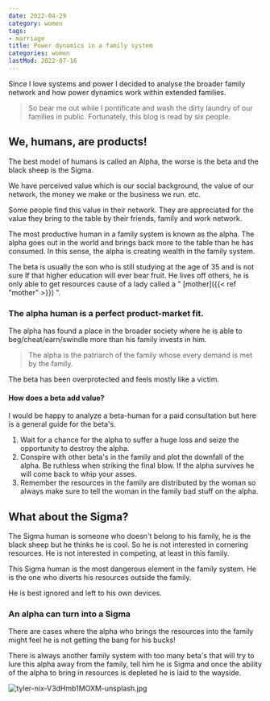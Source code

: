 ```yaml
---
date: 2022-04-29
category: women
tags:
- marriage
title: Power dynamics in a family system
categories: women
lastMod: 2022-07-16
---
```

Since I love systems and power I decided to analyse the broader family network and how power dynamics work within extended families.

> So bear me out while I pontificate and wash the dirty laundry of our families in public. Fortunately, this blog is read by six people.

## We, humans, are products!

The best model of humans is called an Alpha, the worse is the beta and the black sheep is the Sigma.

We have perceived value which is our social background, the value of our network, the money we make or the business we run. etc.

Some people find this value in their network. They are appreciated for the value they bring to the table by their friends, family and work network.

The most productive human in a family system is known as the alpha. The alpha goes out in the world and brings back more to the table than he has consumed. In this sense, the alpha is creating wealth in the family system.

The beta is usually the son who is still studying at the age of 35 and is not sure If that higher education will ever bear fruit. He lives off others, he is only able to get resources cause of a lady called a " [mother]({{< ref "mother" >}}) ".

### The alpha human is a perfect product-market fit.

The alpha has found a place in the broader society where he is able to beg/cheat/earn/swindle more than his family invests in him.

> The alpha is the patriarch of the family whose every demand is met by the family.

The beta has been overprotected and feels mostly like a victim.

#### How does a beta add value?

I would be happy to analyze a beta-human for a paid consultation but here is a general guide for the beta's.

1. Wait for a chance for the alpha to suffer a huge loss and seize the opportunity to destroy the alpha.
2. Conspire with other beta's in the family and plot the downfall of the alpha. Be ruthless when striking the final blow. If the alpha survives he will come back to whip your asses.
3. Remember the resources in the family are distributed by the woman so always make sure to tell the woman in the family bad stuff on the alpha.

## What about the Sigma?

The Sigma human is someone who doesn't belong to his family, he is the black sheep but he thinks he is cool. So he is not interested in cornering resources. He is not interested in competing, at least in this family.

This Sigma human is the most dangerous element in the family system. He is the one who diverts his resources outside the family.

He is best ignored and left to his own devices.

### An alpha can turn into a Sigma

There are cases where the alpha who brings the resources into the family might feel he is not getting the bang for his bucks!

There is always another family system with too many beta's that will try to lure this alpha away from the family, tell him he is Sigma and once the ability of the alpha to bring in resources is depleted he is laid to the wayside.

![tyler-nix-V3dHmb1MOXM-unsplash.jpg](https://manojnayak.mataroa.blog/images/4d7007ce.jpeg)
